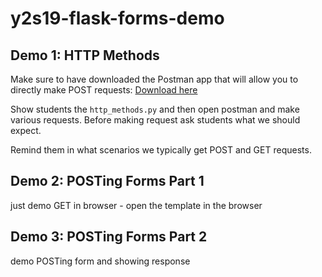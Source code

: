 # y2s19-flask-forms-demo

## Demo 1: HTTP Methods

Make sure to have downloaded the Postman app that will allow you to directly make POST requests: 
[Download here](https://www.getpostman.com/downloads/)

Show students the `http_methods.py` and then open postman and make various requests. Before making request ask students what we should expect.

Remind them in what scenarios we typically get POST and GET requests.

## Demo 2: POSTing Forms Part 1

just demo GET in browser - open the template in the browser

## Demo 3: POSTing Forms Part 2

demo POSTing form and showing response

